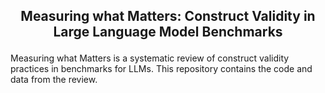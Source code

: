 <h2 align="center">
  <p>Measuring what Matters: Construct Validity in Large Language Model Benchmarks</p>
</h2>

Measuring what Matters is a systematic review of construct validity practices in benchmarks for LLMs. This repository contains the code and data from the review.

